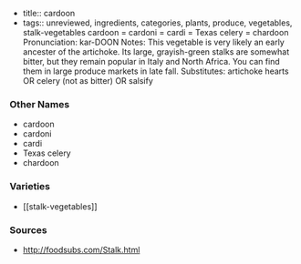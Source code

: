 - title:: cardoon
- tags:: unreviewed, ingredients, categories, plants, produce, vegetables, stalk-vegetables
cardoon = cardoni = cardi = Texas celery = chardoon Pronunciation: kar-DOON Notes: This vegetable is very likely an early ancester of the artichoke. Its large, grayish-green stalks are somewhat bitter, but they remain popular in Italy and North Africa. You can find them in large produce markets in late fall. Substitutes: artichoke hearts OR celery (not as bitter) OR salsify

### Other Names

* cardoon
* cardoni
* cardi
* Texas celery
* chardoon

### Varieties

* [[stalk-vegetables]]

### Sources
* http://foodsubs.com/Stalk.html
